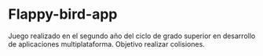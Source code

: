 # Flappy-bird-app
Juego realizado en el segundo año del ciclo de grado superior en desarrollo de aplicaciones multiplataforma.
Objetivo realizar colisiones.
